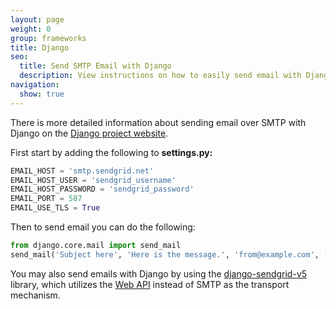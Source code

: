 ```yaml
---
layout: page
weight: 0
group: frameworks
title: Django
seo:
  title: Send SMTP Email with Django
  description: View instructions on how to easily send email with Django using SendGrid, by setting up setting up Django's built in mail library.
navigation:
  show: true
---
```


There is more detailed information about sending email over SMTP with Django on the [Django project website](https://docs.djangoproject.com/en/dev/topics/email/).

First start by adding the following to **settings.py:** 

``` python
EMAIL_HOST = 'smtp.sendgrid.net'
EMAIL_HOST_USER = 'sendgrid_username'
EMAIL_HOST_PASSWORD = 'sendgrid_password'
EMAIL_PORT = 587
EMAIL_USE_TLS = True
```
 Then to send email you can do the following: 

``` python
from django.core.mail import send_mail
send_mail('Subject here', 'Here is the message.', 'from@example.com', ['to@example.com'], fail_silently=False)
```
<call-out>

You may also send emails with Django by using the [django-sendgrid-v5](https://github.com/sklarsa/django-sendgrid-v5) library, which utilizes the [Web API]({{%20root_url%20}}/API_Reference/Web_API/index.html) instead of SMTP as the transport mechanism.

</call-out>
 
